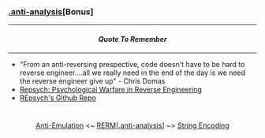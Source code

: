 ### [.anti-analysis](anti-analysis.md)[__Bonus__]

---
#### *<p align='center'> Quote To Remember </p>*
---
* "From an anti-reversing prespective, code doesn't have to be hard to reverse engineer....all we really need in the end of the day is we need the reverse engineer give up" - Chris Domas 
* [Repsych: Psychological Warfare in Reverse Engineering](https://www.youtube.com/watch?v=HlUe0TUHOIc)
* [REpsych's Github Repo](https://github.com/xoreaxeaxeax/REpsych)

#
<p align='center'><a href="Anti-Emulation.md">Anti-Emulation</a> <~ <a href="/README.md#table-of-contents">RERM</a>[<a href="anti-analysis.md">.anti-analysis</a>] ~> <a href="/contents/encodings/String_Encoding.md">String Encoding</a></p>
